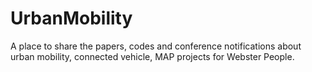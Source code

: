 # UrbanMobility

A place to share the papers, codes and conference notifications about urban mobility, connected vehicle, MAP projects for Webster People.




